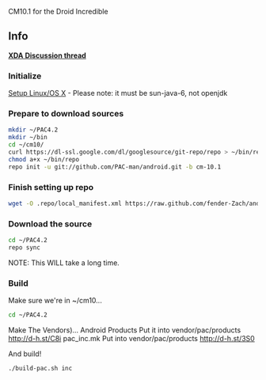 CM10.1 for the Droid Incredible

## Info
[**XDA Discussion thread**](http://forum.xda-developers.com/showthread.php?p=37860499#post37860499)

### Initialize
[Setup Linux/OS X](http://source.android.com/source/initializing.html) - Please note: it must be sun-java-6, not openjdk

### Prepare to download sources
```bash
mkdir ~/PAC4.2
mkdir ~/bin
cd ~/cm10/
curl https://dl-ssl.google.com/dl/googlesource/git-repo/repo > ~/bin/repo
chmod a+x ~/bin/repo
repo init -u git://github.com/PAC-man/android.git -b cm-10.1
```

### Finish setting up repo
```bash
wget -O .repo/local_manifest.xml https://raw.github.com/fender-Zach/android_device_htc_inc/patch-1/Manifest/local_manifest.xml
```

### Download the source
```bash
cd ~/PAC4.2
repo sync 
```
NOTE: This WILL take a long time.

### Build
Make sure we're in ~/cm10...
```bash
cd ~/PAC4.2
```
Make The Vendors)...
Android Products Put it into vendor/pac/products http://d-h.st/C8i
pac_inc.mk Put into vendor/pac/products http://d-h.st/3S0

And build!
```bash
./build-pac.sh inc
```

